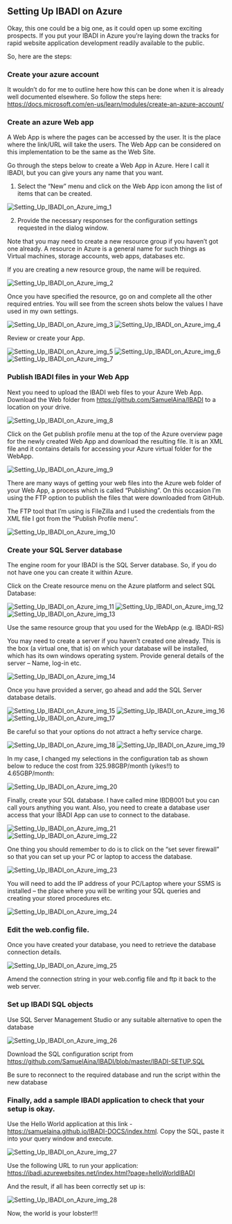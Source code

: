 ## Setting Up IBADI on Azure

Okay, this one could be a big one, as it could open up some exciting prospects. If you put your IBADI in Azure you’re laying down the tracks for rapid website application development readily available to the public.

So, here are the steps:


### Create your azure account

It wouldn’t do for me to outline here how this can be done when it is already well documented elsewhere. So follow the steps here: 
https://docs.microsoft.com/en-us/learn/modules/create-an-azure-account/


### Create an azure Web app

A Web App is where the pages can be accessed by the user. It is the place where the link/URL will take the users. The Web App can be considered on this implementation to be the same as the Web Site. 

Go through the steps below to create a Web App in Azure. Here I call it IBADI, but you can give yours any name that you want.

1.  Select the “New” menu and click on the Web App icon among the list of items that can be created.

<img src="https://github.com/SamuelAina/IBADI-DOCS/blob/master/images/Setting_Up_IBADI_on_Azure_img_1.png?raw=1" alt="Setting_Up_IBADI_on_Azure_img_1"/>


2. Provide the necessary responses for the configuration settings requested in the dialog window.

Note that you may need to create a new resource group if you haven’t got one already. A resource in Azure is a general name for such things as Virtual machines, storage accounts, web apps, databases etc.

If you are creating a new resource group, the name will be required.
 
<img src="https://github.com/SamuelAina/IBADI-DOCS/raw/master/images/Setting_Up_IBADI_on_Azure_img_2.PNG?raw=true%22" alt="Setting_Up_IBADI_on_Azure_img_2"/>

Once you have specified the resource, go on and complete all the other required entries.
You will see from the screen shots below the values I have used in my own settings.

<img src="https://github.com/SamuelAina/IBADI-DOCS/raw/master/images/Setting_Up_IBADI_on_Azure_img_3.PNG?raw=true%22" alt="Setting_Up_IBADI_on_Azure_img_3"/>
<img src="https://github.com/SamuelAina/IBADI-DOCS/raw/master/images/Setting_Up_IBADI_on_Azure_img_4.PNG?raw=true%22" alt="Setting_Up_IBADI_on_Azure_img_4"/>

Review or create your App.

<img src="https://github.com/SamuelAina/IBADI-DOCS/raw/master/images/Setting_Up_IBADI_on_Azure_img_5.PNG?raw=true%22" alt="Setting_Up_IBADI_on_Azure_img_5"/>
<img src="https://github.com/SamuelAina/IBADI-DOCS/raw/master/images/Setting_Up_IBADI_on_Azure_img_6.PNG?raw=true%22" alt="Setting_Up_IBADI_on_Azure_img_6"/>
<img src="https://github.com/SamuelAina/IBADI-DOCS/raw/master/images/Setting_Up_IBADI_on_Azure_img_7.PNG?raw=true%22" alt="Setting_Up_IBADI_on_Azure_img_7"/>

### Publish IBADI files in your Web App

Next you need to upload the IBADI web files to your Azure Web App. Download the Web folder from https://github.com/SamuelAina/IBADI to a location on your drive. 

<img src="https://github.com/SamuelAina/IBADI-DOCS/raw/master/images/Setting_Up_IBADI_on_Azure_img_8.PNG?raw=true%22" alt="Setting_Up_IBADI_on_Azure_img_8"/>


Click on the Get publish profile menu at the top of the Azure overview page for the newly created Web App and download the resulting file. It is an XML file and it contains details for accessing your Azure virtual folder for the WebApp.

<img src="https://github.com/SamuelAina/IBADI-DOCS/raw/master/images/Setting_Up_IBADI_on_Azure_img_9.PNG?raw=true%22" alt="Setting_Up_IBADI_on_Azure_img_9"/>

There are many ways of getting your web files into the Azure web folder of your Web App, a process which is called “Publishing”. On this occasion I’m using the FTP option to publish the files that were downloaded from GitHub.

The FTP tool that I’m using is FileZilla and I used the credentials from the XML file I got from the “Publish Profile menu”.

<img src="https://github.com/SamuelAina/IBADI-DOCS/raw/master/images/Setting_Up_IBADI_on_Azure_img_10.PNG?raw=true%22" alt="Setting_Up_IBADI_on_Azure_img_10"/>



### Create your SQL Server database

The engine room for your IBADI is the SQL Server database. So, if you do not have one you can create it within Azure.
 
Click on the Create resource menu on the Azure platform and select SQL Database:

<img src="https://github.com/SamuelAina/IBADI-DOCS/raw/master/images/Setting_Up_IBADI_on_Azure_img_11.PNG?raw=true%22" alt="Setting_Up_IBADI_on_Azure_img_11"/>
<img src="https://github.com/SamuelAina/IBADI-DOCS/raw/master/images/Setting_Up_IBADI_on_Azure_img_12.PNG?raw=true%22" alt="Setting_Up_IBADI_on_Azure_img_12"/>
<img src="https://github.com/SamuelAina/IBADI-DOCS/raw/master/images/Setting_Up_IBADI_on_Azure_img_13.PNG?raw=true%22" alt="Setting_Up_IBADI_on_Azure_img_13"/>

Use the same resource group that you used for the WebApp (e.g. IBADI-RS)

You may need to create a server if you haven’t created one already. This is the box (a virtual one, that is) on which your database will be installed, which has its own windows operating system. Provide general details of the server – Name, log-in etc.

<img src="https://github.com/SamuelAina/IBADI-DOCS/raw/master/images/Setting_Up_IBADI_on_Azure_img_14.PNG?raw=true%22" alt="Setting_Up_IBADI_on_Azure_img_14"/>

Once you have provided a server, go ahead and add the SQL Server database details.

<img src="https://github.com/SamuelAina/IBADI-DOCS/raw/master/images/Setting_Up_IBADI_on_Azure_img_15.PNG?raw=true%22" alt="Setting_Up_IBADI_on_Azure_img_15"/>
<img src="https://github.com/SamuelAina/IBADI-DOCS/raw/master/images/Setting_Up_IBADI_on_Azure_img_16.PNG?raw=true%22" alt="Setting_Up_IBADI_on_Azure_img_16"/>
<img src="https://github.com/SamuelAina/IBADI-DOCS/raw/master/images/Setting_Up_IBADI_on_Azure_img_17.PNG?raw=true%22" alt="Setting_Up_IBADI_on_Azure_img_17"/>

Be careful so that your options do not attract a hefty service charge.

<img src="https://github.com/SamuelAina/IBADI-DOCS/raw/master/images/Setting_Up_IBADI_on_Azure_img_18.PNG?raw=true%22" alt="Setting_Up_IBADI_on_Azure_img_18"/>
<img src="https://github.com/SamuelAina/IBADI-DOCS/raw/master/images/Setting_Up_IBADI_on_Azure_img_19.PNG?raw=true%22" alt="Setting_Up_IBADI_on_Azure_img_19"/>

In my case, I changed my selections in the configuration tab as shown below to reduce the cost from 325.98GBP/month (yikes!!) to 4.65GBP/month: 

<img src="https://github.com/SamuelAina/IBADI-DOCS/raw/master/images/Setting_Up_IBADI_on_Azure_img_20.PNG?raw=true%22" alt="Setting_Up_IBADI_on_Azure_img_20"/>

Finally, create your SQL database. I have called mine IBDB001 but you can call yours anything you want. Also, you need to create a database user access that your IBADI App can use to connect to the database.

<img src="https://github.com/SamuelAina/IBADI-DOCS/raw/master/images/Setting_Up_IBADI_on_Azure_img_21.PNG?raw=true%22" alt="Setting_Up_IBADI_on_Azure_img_21"/>
<img src="https://github.com/SamuelAina/IBADI-DOCS/raw/master/images/Setting_Up_IBADI_on_Azure_img_22.PNG?raw=true%22" alt="Setting_Up_IBADI_on_Azure_img_22"/>

One thing you should remember to do is to click on the “set sever firewall” so that you can set up your PC or laptop to access the database. 

<img src="https://github.com/SamuelAina/IBADI-DOCS/raw/master/images/Setting_Up_IBADI_on_Azure_img_23.PNG?raw=true%22" alt="Setting_Up_IBADI_on_Azure_img_23"/>

You will need to add the IP address of your PC/Laptop where your SSMS is installed – the place where you will be writing your SQL queries and creating your stored procedures etc.

<img src="https://github.com/SamuelAina/IBADI-DOCS/raw/master/images/Setting_Up_IBADI_on_Azure_img_24.PNG?raw=true%22" alt="Setting_Up_IBADI_on_Azure_img_24"/>

### Edit the web.config file.

Once you have created your database, you need to retrieve the database connection details. 

<img src="https://github.com/SamuelAina/IBADI-DOCS/raw/master/images/Setting_Up_IBADI_on_Azure_img_25.PNG?raw=true%22" alt="Setting_Up_IBADI_on_Azure_img_25"/>

Amend the connection string in your web.config file and ftp it back to the web server.

### Set up IBADI SQL objects

Use SQL Server Management Studio or any suitable alternative to open the database

<img src="https://github.com/SamuelAina/IBADI-DOCS/raw/master/images/Setting_Up_IBADI_on_Azure_img_26.PNG?raw=true%22" alt="Setting_Up_IBADI_on_Azure_img_26"/>

Download the SQL configuration script from https://github.com/SamuelAina/IBADI/blob/master/IBADI-SETUP.SQL

Be sure to reconnect to the required database and run the script within the new database



### Finally, add a sample IBADI application to check that your setup is okay.

Use the Hello World application at this link - https://samuelaina.github.io/IBADI-DOCS/index.html. Copy the SQL, paste it into your query window and execute.

<img src="https://github.com/SamuelAina/IBADI-DOCS/raw/master/images/Setting_Up_IBADI_on_Azure_img_27.PNG?raw=true%22" alt="Setting_Up_IBADI_on_Azure_img_27"/>

Use the following URL to run your application:
https://ibadi.azurewebsites.net/index.html?page=helloWorldIBADI

And the result, if all has been correctly set up is:

<img src="https://github.com/SamuelAina/IBADI-DOCS/raw/master/images/Setting_Up_IBADI_on_Azure_img_28.PNG?raw=true%22" alt="Setting_Up_IBADI_on_Azure_img_28"/>

Now, the world is your lobster!!!


